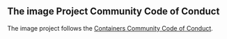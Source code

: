 ## The image Project Community Code of Conduct

The image project follows the [Containers Community Code of Conduct](https://github.com/containers/common/blob/main/CODE-OF-CONDUCT.md).
